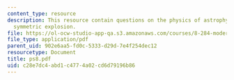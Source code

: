 ```yaml
---
content_type: resource
description: This resource contain questions on the physics of astrophysics, cylindrically
  symmetric explosion.
file: https://ol-ocw-studio-app-qa.s3.amazonaws.com/courses/8-284-modern-astrophysics-spring-2006/c28e7dc4abd1c4774a02cd6d79196b86_ps8.pdf
file_type: application/pdf
parent_uid: 902e6aa5-fd0c-5333-d29d-7e4f254dec12
resourcetype: Document
title: ps8.pdf
uid: c28e7dc4-abd1-c477-4a02-cd6d79196b86
---
```

